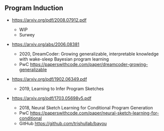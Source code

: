 Program Induction
-----------------

* https://arxiv.org/pdf/2008.07912.pdf
  - WIP
  - Surwey

* https://arxiv.org/abs/2006.08381
  - 2020, DreamCoder: Growing generalizable, interpretable knowledge with
    wake-sleep Bayesian program learning
  - PwC https://paperswithcode.com/paper/dreamcoder-growing-generalizable

* https://arxiv.org/pdf/1902.06349.pdf
  - 2019, Learning to Infer Program Sketches

* https://arxiv.org/pdf/1703.05698v5.pdf
  - 2018, Neural Sketch Learning for Conditional Program Generation
  - PwC https://paperswithcode.com/paper/neural-sketch-learning-for-conditional
  - GitHub https://github.com/trishullab/bayou
